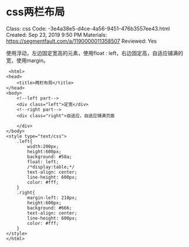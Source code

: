 # css两栏布局

Class: css
Code: -3e4a38e5-d4ce-4a56-9451-476b3557ee43.html
Created: Sep 23, 2019 9:50 PM
Materials: https://segmentfault.com/a/1190000011358507
Reviewed: Yes

使用浮动，左边固定宽高的元素，使用float : left，右边固定高，自适应铺满的宽，使用margin。

     <html>
    <head>
    	<title>两栏布局</title>
    </head>
    <body>
    	<!--left part-->
    	<div class="left">定宽</div>
    	<!--right part-->
    	<div class="right">自适应，自适应铺满页面
    		
    	</div>
    </body>
    <style type="text/css">
    	.left{
    		width:200px;
    		height:600px;
    		background: #58a;
    		float: left;
    		/*display:table;*/
    		text-align: center;
    		line-height: 600px;
    		color: #fff;
    	}
    	.right{
    		margin-left: 210px;
    		height:600px;
    		background: #666;
    		text-align: center;
    		line-height: 600px;
    		color: #fff;
    	}
    </style>
    </html>